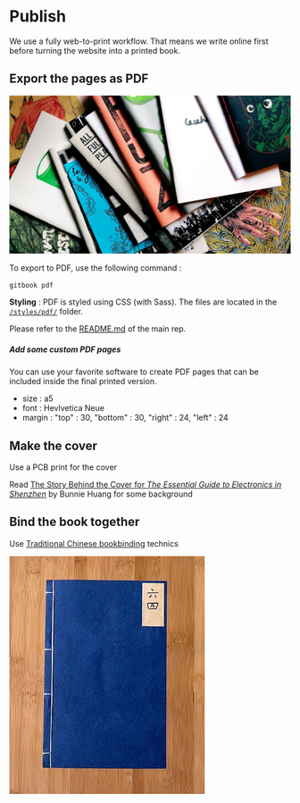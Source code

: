 # Publish

We use a fully web-to-print workflow. That means we write online first before turning the website into a printed book.

## Export the pages as PDF

![](/assets/zines.jpg)

To export to PDF, use the following command :

    gitbook pdf

**Styling** : PDF is styled using CSS (with Sass). The files are located in the  [`/styles/pdf/`](https://github.com/clemsos/zinemakers/tree/master/styles/pdf) folder.

Please refer to the [README.md](https://github.com/clemsos/zinemakers/blob/master/README.md) of the main rep.

##### Add some custom PDF pages

You can use your favorite software to create PDF pages that can be included inside the final printed version.

- size : a5
- font : Hevlvetica Neue
- margin : "top" : 30, "bottom" : 30, "right" : 24, "left" : 24

## Make the cover

Use a PCB print for the cover

Read [The Story Behind the Cover for
*The Essential Guide to Electronics in Shenzhen*](https://www.bunniestudios.com/blog/?p=4605) by Bunnie Huang for some background


## Bind the book together

Use [Traditional Chinese bookbinding](https://en.wikipedia.org/wiki/Traditional_Chinese_bookbinding) technics

![](/assets/book-binding-chinese.jpg)
